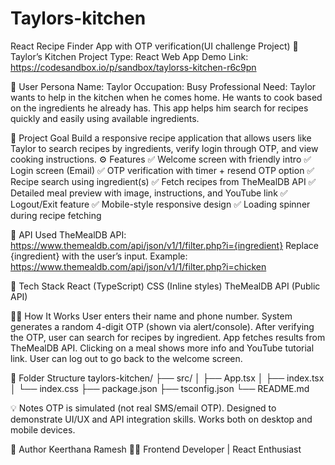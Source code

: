 
# Taylors-kitchen
React Recipe Finder App with OTP verification(UI challenge Project)
🍳 Taylor’s Kitchen
Project Type: React Web App
Demo Link: https://codesandbox.io/p/sandbox/taylorss-kitchen-r6c9pn

👤 User Persona
Name: Taylor
Occupation: Busy Professional
Need: Taylor wants to help in the kitchen when he comes home. He wants to cook based on the ingredients he already has.
This app helps him search for recipes quickly and easily using available ingredients.

🎯 Project Goal
Build a responsive recipe application that allows users like Taylor to search recipes by ingredients, verify login through OTP, 
and view cooking instructions.
⚙ Features
✅ Welcome screen with friendly intro
✅ Login screen (Email)
✅ OTP verification with timer + resend OTP option
✅ Recipe search using ingredient(s)
✅ Fetch recipes from TheMealDB API
✅ Detailed meal preview with image, instructions, and YouTube link
✅ Logout/Exit feature
✅ Mobile-style responsive design
✅ Loading spinner during recipe fetching

🧠 API Used
TheMealDB API:
https://www.themealdb.com/api/json/v1/1/filter.php?i={ingredient}
Replace {ingredient} with the user’s input.
Example:
https://www.themealdb.com/api/json/v1/1/filter.php?i=chicken

🧩 Tech Stack
React (TypeScript)
CSS (Inline styles)
TheMealDB API (Public API)

🧑‍🍳 How It Works
User enters their name and phone number.
System generates a random 4-digit OTP (shown via alert/console).
After verifying the OTP, user can search for recipes by ingredient.
App fetches results from TheMealDB API.
Clicking on a meal shows more info and YouTube tutorial link.
User can log out to go back to the welcome screen.

🧾 Folder Structure
taylors-kitchen/
├── src/
│   ├── App.tsx
│   ├── index.tsx
│   └── index.css
├── package.json
├── tsconfig.json
└── README.md

💡 Notes
OTP is simulated (not real SMS/email OTP).
Designed to demonstrate UI/UX and API integration skills.
Works both on desktop and mobile devices.

🚀 Author
Keerthana Ramesh
👩‍💻 Frontend Developer | React Enthusiast
